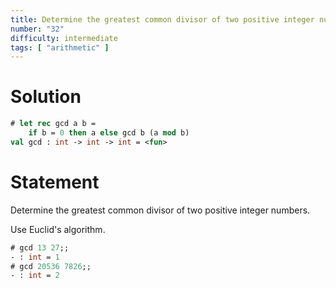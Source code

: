 ```yaml
---
title: Determine the greatest common divisor of two positive integer numbers
number: "32"
difficulty: intermediate
tags: [ "arithmetic" ]
---
```


# Solution

```ocaml
# let rec gcd a b =
    if b = 0 then a else gcd b (a mod b)
val gcd : int -> int -> int = <fun>
```

# Statement

Determine the greatest common divisor of two positive integer numbers.

Use Euclid's algorithm.

```ocaml
# gcd 13 27;;
- : int = 1
# gcd 20536 7826;;
- : int = 2
```

